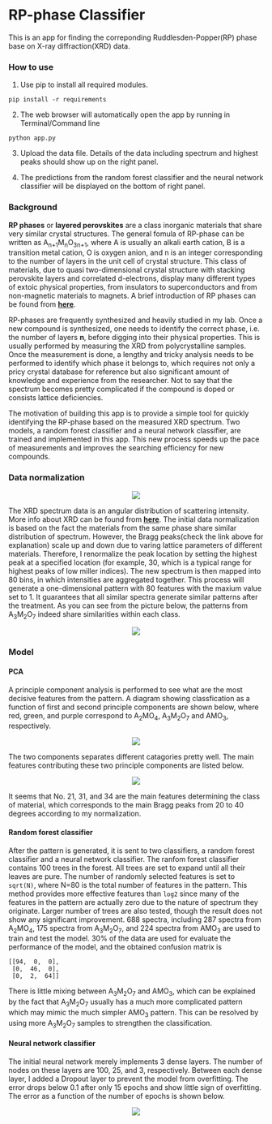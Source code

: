 # RP-phase Classifier

This is an app for finding the correponding Ruddlesden-Popper(RP) phase base on X-ray diffraction(XRD) data.

### How to use

1. Use pip to install all required modules.

`pip install -r requirements`

2. The web browser will automatically open the app by running in Terminal/Command line

`python app.py`

3. Upload the data file. Details of the data including spectrum and highest peaks should show up on the right panel.

4. The predictions from the random forest classifier and the neural network classifier will be displayed on the bottom of right panel.

### Background

**RP phases** or **layered perovskites** are a class inorganic materials that share very similar crystal structures. The general fomula of RP-phase can be written as A<sub>n+1</sub>M<sub>n</sub>O<sub>3n+1</sub>, where A is usually an alkali earth cation, B is a transition metal cation, O is oxygen anion, and n is an integer corresponding to the number of layers in the unit cell of crystal structure. This class of materials, due to quasi two-dimensional crystal structure with stacking perovskite layers and correlated d-electrons, display many different types of extoic physical properties, from insulators to superconductors and from non-magnetic materials to magnets. A brief introduction of RP phases can be found from **[here](https://en.wikipedia.org/wiki/Ruddlesden-Popper_phase)**.

RP-phases are frequently synthesized and heavily studied in my lab. Once a new compound is synthesized, one needs to identify the correct phase, i.e. the number of layers **n**, before digging into their physical properties. This is usually performed by measuring the XRD from polycrystalline samples. Once the measurement is done, a lengthy and tricky analysis needs to be performed to identify which phase it belongs to, which requires not only a pricy crystal database for reference but also significant amount of knowledge and experience from the researcher. Not to say that the spectrum becomes pretty complicated if the compound is doped or consists lattice deficiencies. 

The motivation of building this app is to provide a simple tool for quickly identifying the RP-phase based on the measured XRD spectrum. Two models, a random forest classifier and a neural network classifier, are trained and implemented in this app. This new process speeds up the pace of measurements and improves the searching efficiency for new compounds.


### Data normalization

<p align="center">
  <img src="assets/work_flow.png">
</p>

The XRD spectrum data is an angular distribution of scattering intensity. More info about XRD can be found from **[here](https://neutrons.ornl.gov/sites/default/files/NX_Miller_2017.pdf)**. The initial data normalization is based on the fact the materials from the same phase share similar distribution of spectrum. However, the Bragg peaks(check the link above for explanation) scale up and down due to varing lattice parameters of different materials. Therefore, I renormalize the peak location by setting the highest peak at a specified location (for example, 30, which is a typical range for highest peaks of low miller indices). The new spectrum is then mapped into 80 bins, in which intensities are aggregated together. This process will generate a one-dimensional pattern with 80 features with the maxium value set to 1. It guarantees that all similar spectra generate similar patterns after the treatment. As you can see from the picture below, the patterns from A<sub>3</sub>M<sub>2</sub>O<sub>7</sub> indeed share similarities within each class.

<p align="center">
  <img src="assets/pattern_comparison.png">
</p>

### Model

#### PCA

A principle component analysis is performed to see what are the most decisive features from the pattern. A  diagram showing classfication as a function of first and second principle components are shown below, where red, green, and purple correspond to A<sub>2</sub>MO<sub>4</sub>, A<sub>3</sub>M<sub>2</sub>O<sub>7</sub> and AMO<sub>3</sub>, respectively.

<p align="center">
  <img src="assets/PCA.png">
</p>

The two components separates different catagories pretty well. The main features contributing these two principle components are listed below.

<p align="center">
  <img src="assets/PC_features.png">
</p>

It seems that No. 21, 31, and 34 are the main features determining the class of material, which corresponds to the main Bragg peaks from 20 to 40 degrees according to my normalization.

#### Random forest classifier

After the pattern is generated, it is sent to two classifiers, a random forest classifier and a neural network classifier. The ranfom forest classifier contains 100 trees in the forest. All trees are set to expand until all their leaves are pure. The number of randomly selected features is set to `sqrt(N)`, where N=80 is the total number of features in the pattern. This method provides more effective features than `log2` since many of the features in the pattern are actually zero due to the nature of spectrum they originate. Larger number of trees are also tested, though the result does not show any significant improvement. 688 spectra, including 287 spectra from A<sub>2</sub>MO<sub>4</sub>, 175 spectra from A<sub>3</sub>M<sub>2</sub>O<sub>7</sub>, and 224 spectra from AMO<sub>3</sub> are used to train and test the model. 30% of the data are used for evaluate the performance of the model, and the obtained confusion matrix is

```
[[94,  0,  0],
 [0,  46,  0],
 [0,  2,  64]]
```

There is little mixing between A<sub>3</sub>M<sub>2</sub>O<sub>7</sub> and AMO<sub>3</sub>, which can be explained by the fact that A<sub>3</sub>M<sub>2</sub>O<sub>7</sub> usually has a much more complicated pattern which may mimic the much simpler AMO<sub>3</sub> pattern. This can be resolved by using more A<sub>3</sub>M<sub>2</sub>O<sub>7</sub> samples to strengthen the classification.

#### Neural network classifier

The initial neural network merely implements 3 dense layers. The number of nodes on these layers are 100, 25, and 3, respectively. Between each dense layer, I added a Dropout layer to prevent the model from overfitting. The error drops below 0.1 after only 15 epochs and show little sign of overfitting. The error as a function of the number of epochs is shown below.

<p align="center">
  <img src="assets/nn_model_cost_w_callbacks.png">
</p>

